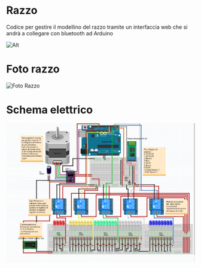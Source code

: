 # Razzo
Codice per gestire il modellino del razzo tramite un interfaccia web che si andrà a collegare con bluetooth ad Arduino 

![Alt](https://repobeats.axiom.co/api/embed/1b67c42bd20593da2d45d44e954895192871a83f.svg "Repobeats analytics image")

# Foto razzo 
![Foto Razzo](https://drive.google.com/file/d/1kvKd84ZoEEPQaDxVgLS8I_wEJlgZq12u/view?usp=sharing)


# Schema elettrico

![Schema elettrico Razzo ](https://github.com/Alessandro190320/Razzo/blob/ce563e1204377e7a2679aecce3a4a36690a561ed/Arduino/Schema%20Elettrico%20Razzo.png)